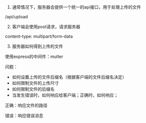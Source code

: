 1. 通常情况下，服务器会提供一个统一的api接口，用于处理上传的文件

/api/upload

2. 客户端会使用post请求，请求服务器

content-type: multipart/form-data

3. 服务器如何得到上传的文件

使用express的中间件：multer

问题：

- 如何设置上传的文件后缀名（根据客户端的文件后缀名决定）
- 如何限制文件的上传尺寸
- 如何限制文件的后缀名
- 当发生错误时，如何响应给客户端；正确时，如何响应；

正确：响应文件的路径

错误：响应错误消息